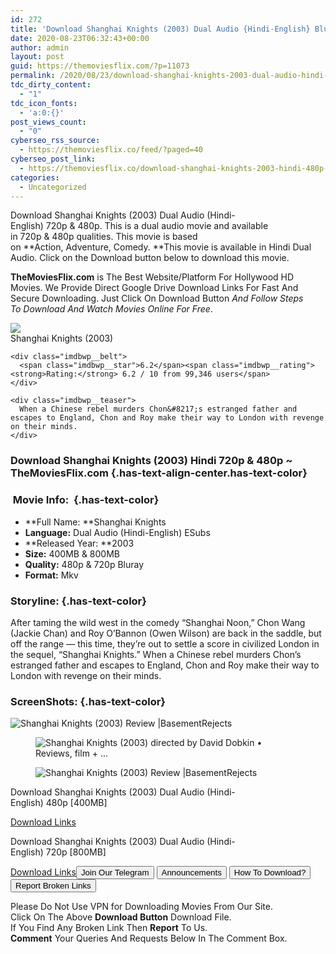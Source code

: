 ```yaml
---
id: 272
title: 'Download Shanghai Knights (2003) Dual Audio {Hindi-English} BluRay 480p [400MB] || 720p [800MB]'
date: 2020-08-23T06:32:43+00:00
author: admin
layout: post
guid: https://themoviesflix.com/?p=11073
permalink: /2020/08/23/download-shanghai-knights-2003-dual-audio-hindi-english-bluray-480p-400mb-720p-800mb-2/
tdc_dirty_content:
  - "1"
tdc_icon_fonts:
  - 'a:0:{}'
post_views_count:
  - "0"
cyberseo_rss_source:
  - https://themoviesflix.co/feed/?paged=40
cyberseo_post_link:
  - https://themoviesflix.co/download-shanghai-knights-2003-hindi-480p-720p/
categories:
  - Uncategorized
---
```

Download Shanghai Knights (2003) Dual Audio (Hindi-English)&nbsp;720p&nbsp;&&nbsp;480p. This is&nbsp;a&nbsp;dual audio&nbsp;movie and available in&nbsp;720p&nbsp;&&nbsp;480p&nbsp;qualities. This movie is based on&nbsp;**Action,&nbsp;Adventure,&nbsp;Comedy.&nbsp;**This movie is available in Hindi Dual Audio. Click on the Download button below to download this movie.

**TheMoviesFlix.com**&nbsp;is The Best Website/Platform For Hollywood HD Movies. We Provide Direct Google Drive Download Links For Fast And Secure Downloading. Just Click On Download Button&nbsp;_And Follow Steps To&nbsp;Download And Watch Movies Online For Free_.

<div class="imdbwp imdbwp--movie dark">
  <div class="imdbwp__thumb">
    <a class="imdbwp__link" target="_blank" title="Shanghai Knights" href="https://www.imdb.com/title/tt0300471/" rel="nofollow noopener noreferrer"><img class="imdbwp__img" src="https://m.media-amazon.com/images/M/MV5BMTMxMTgwOTI3Nl5BMl5BanBnXkFtZTYwMTI2NDQ3._V1_SX300.jpg" /></a>
  </div>
  
  <div class="imdbwp__content">
    <div class="imdbwp__header">
      <span class="imdbwp__title">Shanghai Knights</span> (2003)
    </div>
    
    <div class="imdbwp__belt">
      <span class="imdbwp__star">6.2</span><span class="imdbwp__rating"><strong>Rating:</strong> 6.2 / 10 from 99,346 users</span>
    </div>
    
    <div class="imdbwp__teaser">
      When a Chinese rebel murders Chon&#8217;s estranged father and escapes to England, Chon and Roy make their way to London with revenge on their minds.
    </div>
  </div>
</div>

### Download Shanghai Knights (2003) Hindi 720p & 480p ~ TheMoviesFlix.com {.has-text-align-center.has-text-color}

### &nbsp;Movie Info:&nbsp; {.has-text-color}

  * **Full Name:&nbsp;**Shanghai Knights
  * **Language:**&nbsp;Dual Audio (Hindi-English) ESubs
  * **Released Year:&nbsp;**2003
  * **Size:**&nbsp;400MB & 800MB
  * **Quality:**&nbsp;480p & 720p Bluray
  * **Format:**&nbsp;Mkv

### Storyline: {.has-text-color}

After taming the wild west in the comedy “Shanghai Noon,” Chon Wang (Jackie Chan) and Roy O’Bannon (Owen Wilson) are back in the saddle, but off the range — this time, they’re out to settle a score in civilized London in the sequel, “Shanghai Knights.” When a Chinese rebel murders Chon’s estranged father and escapes to England, Chon and Roy make their way to London with revenge on their minds.

### ScreenShots: {.has-text-color}<figure class="wp-block-image alignwide">

![Shanghai Knights (2003) Review |BasementRejects](https://basementrejects.com/wp-content/uploads/2014/08/shanghai-knights-2003-chon-wang-roy-obannon-flag-falling-big-ben-jackie-chan-owen-wilson.jpg) </figure> <figure class="wp-block-image">![Shanghai Knights (2003) directed by David Dobkin • Reviews, film + ...](https://a.ltrbxd.com/resized/sm/upload/1i/dr/p7/9r/shanghai-1200-1200-675-675-crop-000000.jpg?k=c61ea92a03)</figure> <figure class="wp-block-image alignwide">![Shanghai Knights (2003) Review |BasementRejects](https://basementrejects.com/wp-content/uploads/2014/08/shanghai-knights-2003-chon-wang-jackie-chan-singin-in-the-rain-sequence-fight-london.jpg)</figure> 

<p class="has-text-align-center has-text-color has-medium-font-size">
  Download&nbsp;Shanghai Knights (2003) Dual Audio (Hindi-English)&nbsp;480p&nbsp;[400MB]
</p>

<span class="mb-center maxbutton-3-center"><span class="maxbutton-3-container mb-container"><a class="maxbutton-3 maxbutton maxbutton-post-button" target="_blank" rel="nofollow noopener noreferrer" href="https://coinquint.com/a7484/"><span class="mb-text">Download Links</span></a></span></span>

<p class="has-text-align-center has-text-color has-medium-font-size">
  Download&nbsp;Shanghai Knights (2003) Dual Audio (Hindi-English)&nbsp;720p&nbsp;[800MB]
</p>

<span class="mb-center maxbutton-3-center"><span class="maxbutton-3-container mb-container"><a class="maxbutton-3 maxbutton maxbutton-post-button" target="_blank" rel="nofollow noopener noreferrer" href="https://coinquint.com/a7486/"><span class="mb-text">Download Links</span></a></span></span><a href="https://t.me/themoviesflixcom" target="_blank" data-wpel-link="external" rel="nofollow external noopener noreferrer"><button class="button button5">Join Our Telegram</button></a> <a href="https://themoviesflix.co/download-shanghai-knights-2003-hindi-480p-720p/#" target="_blank" data-wpel-link="external" rel="nofollow external noopener noreferrer"><button class="button button5">Announcements</button></a> <a href="https://themoviesflix.com/how-to-download/" target="_blank" data-wpel-link="external" rel="nofollow external noopener noreferrer"><button class="button button5">How To Download?</button></a> <a href="https://themoviesflix.co/download-shanghai-knights-2003-hindi-480p-720p/#" target="_blank" data-wpel-link="external" rel="nofollow external noopener noreferrer"><button class="button button5">Report Broken Links</button></a> 

<div class="alert alert-danger">
  Please Do Not Use VPN for Downloading Movies From Our Site.
</div>

<div class="alert alert-success">
  Click On The Above <strong>Download Button</strong> Download File.
</div>

<div class="alert alert-warning">
  If You Find Any Broken Link Then <strong>Report</strong> To Us.
</div>

<div class="alert alert-info">
  <strong>Comment</strong> Your Queries And Requests Below In The Comment Box.
</div>